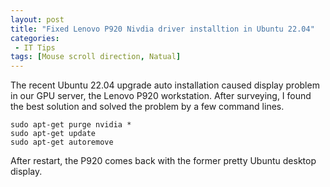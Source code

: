 ```yaml
---
layout: post
title: "Fixed Lenovo P920 Nivdia driver installtion in Ubuntu 22.04"
categories:
 - IT Tips
tags: [Mouse scroll direction, Natual]
---
```

The recent Ubuntu 22.04 upgrade auto installation caused display problem in our GPU server, the Lenovo P920 workstation. 
After surveying, I found the best solution and solved the problem by a few command lines.

<!--more-->


```
sudo apt-get purge nvidia *
sudo apt-get update
sudo apt-get autoremove
```

After restart, the P920 comes back with the former pretty Ubuntu desktop display.
